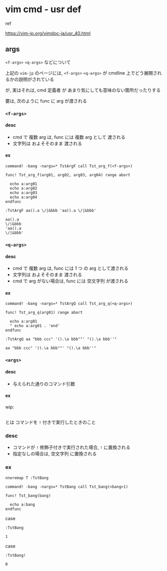 
# vim cmd  -  usr def

ref

https://vim-jp.org/vimdoc-ja/usr_40.html


## args

`<f-args>` `<q-args>` などについて

上記の `vim-jp` のページには, `<f-args>` `<q-args>` が cmdline 上でどう展開されるかの説明がされている

が, 実はそれは, cmd 定義者 が あまり気にしても意味のない箇所だったりする

要は, 次のように func に arg が渡される


### `<f-args>`

#### desc

- cmd で 複数 arg は, func には 複数 arg として 渡される
- 文字列は およそそのまま 渡される

#### ex

```
command! -bang -nargs=* TstArgF call Tst_arg_f(<f-args>)

func! Tst_arg_f(arg01, arg02, arg03, arg04) range abort

  echo a:arg01
  echo a:arg02
  echo a:arg03
  echo a:arg04
endfunc
```

```
:TstArgF aa().a \/|&bbb 'aa().a \/|&bbb'
```

```
aa().a
\/|&bbb
'aa().a
\/|&bbb'
```


### `<q-args>`

#### desc

- cmd で 複数 arg は, func には 1 つ の arg として渡される
- 文字列は およそそのまま 渡される
- cmd で arg がない場合は, func には 空文字列 が渡される

#### ex

```
command! -bang -nargs=* TstArgQ call Tst_arg_q(<q-args>)

func! Tst_arg_q(arg01) range abort

  echo a:arg01
  " echo a:arg01 . 'end'
endfunc
```

```
:TstArgQ aa "bbb ccc" '().\a bbb""' "().\a bbb''"
```

```
aa "bbb ccc" '().\a bbb""' "().\a bbb''"
```


### `<args>`

#### desc

- 与えられた通りのコマンド引数

#### ex

wip:



## <bang>

<bang> とは コマンドを `!` 付きで実行したときのこと

### desc

- コマンドが `!` 修飾子付きで実行された場合, `!` に置換される
- 指定なしの場合は, 空文字列 に置換される

### ex

```
nnoremap T :TstBang

command! -bang -nargs=* TstBang call Tst_bang(<bang>1)

func! Tst_bang(bang)

  echo a:bang
endfunc
```

case

```
:TstBang
```

```
1
```

case


```
:TstBang!
```

```
0
```



